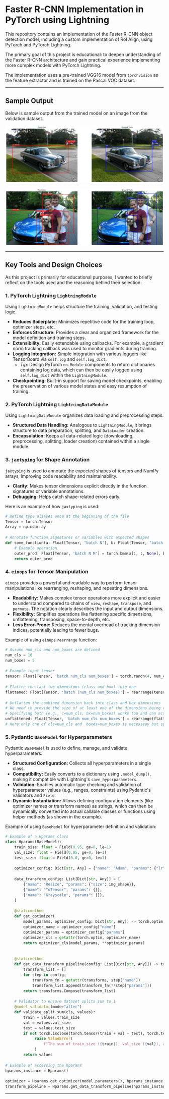 # Faster R-CNN Implementation in PyTorch using Lightning

This repository contains an implementation of the Faster R-CNN object detection model, including a custom implementation of RoI Align, using PyTorch and PyTorch Lightning.

The primary goal of this project is educational: to deepen understanding of the Faster R-CNN architecture and gain practical experience implementing more complex models with PyTorch Lightning.

The implementation uses a pre-trained VGG16 model from `torchvision` as the feature extractor and is trained on the Pascal VOC dataset.

---

## Sample Output

Below is sample output from the trained model on an image from the validation dataset.


![](./example_prediction.png)



![](./example_prediction2.png)


---

## Key Tools and Design Choices

As this project is primarily for educational purposes, I wanted to briefly reflect on the tools used and the reasoning behind their selection:

### 1. PyTorch Lightning `LightningModule`

Using `LightningModule` helps structure the training, validation, and testing logic.

* **Reduces Boilerplate:** Minimizes repetitive code for the training loop, optimizer steps, etc.
* **Enforces Structure:** Provides a clear and organized framework for the model definition and training steps.
* **Extensibility:** Easily extendable using callbacks. For example, a gradient norm tracking callback was used to monitor gradients during training.
* **Logging Integration:** Simple integration with various loggers like TensorBoard via `self.log` and `self.log_dict`.
  * *Tip:* Design PyTorch `nn.Module` components to return dictionaries containing log data, which can then be easily logged using `self.log_dict` within the `LightningModule`.
* **Checkpointing:** Built-in support for saving model checkpoints, enabling the preservation of various model states and easy resumption of training.

### 2. PyTorch Lightning `LightningDataModule`

Using `LightningDataModule` organizes data loading and preprocessing steps.

* **Structured Data Handling:** Analogous to `LightningModule`, it brings structure to data preparation, splitting, and `DataLoader` creation.
* **Encapsulation:** Keeps all data-related logic (downloading, preprocessing, splitting, loader creation) contained within a single module.

### 3. `jaxtyping` for Shape Annotation

`jaxtyping` is used to annotate the expected shapes of tensors and NumPy arrays, improving code readability and maintainability.

* **Clarity:** Makes tensor dimensions explicit directly in the function signatures or variable annotations.
* **Debugging:** Helps catch shape-related errors early.

Here is an example of how `jaxtyping` is used:

```python
# Define type aliases once at the beginning of the file
Tensor = torch.Tensor
Array = np.ndarray

# Annotate function signatures or variables with expected shapes
def some_function(a: Float[Tensor, "batch N"], b: Float[Tensor, "batch M"]) -> Float[Tensor, "batch N M"]:
    # Example operation
    outer_prod: Float[Tensor, 'batch N M'] = torch.bmm(a[:, :, None], b[:, None,:]) 
    return outer_prod
```

### 4. `einops` for Tensor Manipulation

`einops` provides a powerful and readable way to perform tensor manipulations like rearranging, reshaping, and repeating dimensions.

* **Readability:** Makes complex tensor operations more explicit and easier to understand compared to chains of `view`, `reshape`, `transpose`, and `permute`. The notation clearly describes the input and output dimensions.
* **Flexibility:** Simplifies operations like flattening specific dimensions, unflattening, transposing, space-to-depth, etc.
* **Less Error-Prone:** Reduces the mental overhead of tracking dimension indices, potentially leading to fewer bugs.

Example of using `einops` `rearrange` function:

```python
# Assume num_cls and num_boxes are defined
num_cls = 10
num_boxes = 5

# Example input tensor
tensor: Float[Tensor, 'batch num_cls num_boxes'] = torch.randn(4, num_cls, num_boxes)

# Flatten the last two dimensions (class and box) into one
flattened: Float[Tensor, 'batch (num_cls num_boxes)'] = rearrange(tensor, 'batch cls boxes -> batch (cls boxes)')

# Unflatten the combined dimension back into class and box dimensions
# We need to provide the size of at least one of the dimensions being created.
# Specifying both (e.g., c=num_cls, bx=num_boxes) works too and can act as a double-check.
unflattened: Float[Tensor, 'batch num_cls num_boxes'] = rearrange(flattened, 'batch (cls boxes) -> batch cls boxes', cls=num_cls, boxes=num_boxes)
# Here only one of cls=num_cls and  boxes=num_boxes is necesseay but specifeing both helps to doouble check
```

### 5. Pydantic `BaseModel` for Hyperparameters

Pydantic `BaseModel` is used to define, manage, and validate hyperparameters.

* **Structured Configuration:** Collects all hyperparameters in a single class.
* **Compatibility:** Easily converts to a dictionary using `.model_dump()`, making it compatible with Lightning's `save_hyperparameters`.
* **Validation:** Enables automatic type checking and validation of hyperparameter values (e.g., ranges, constraints) using Pydantic's validators and `Field`.
* **Dynamic Instantiation:** Allows defining configuration elements (like optimizer names or transform names) as strings, which can then be dynamically converted into actual callable classes or functions using helper methods (as shown in the example).

Example of using `BaseModel` for hyperparameter definition and validation:

```python
# Example of a Hparams class
class Hparams(BaseModel):
    train_size: float = Field(0.95, ge=0, le=1)
    val_size: float = Field(0.05, ge=0, le=1)
    test_size: float = Field(0.0, ge=0, le=1)

    optimizer_config: Dict[str, Any] = {"name": "Adam", "params": {"lr": 1e-3},}

    data_transform_config: List[Dict[str, Any]] = [
        {"name": "Resize", "params": {"size": img_shape}},
        {"name": "ToTensor", "params": {}},
        {"name": "Grayscale", "params": {}},
    ]

    @staticmethod
    def get_optimizer(
        model_params, optimizer_config: Dict[str, Any]) -> torch.optim.Optimizer:
        optimizer_name = optimizer_config["name"]
        optimizer_params = optimizer_config["params"]
        optimizer_cls = getattr(torch.optim, optimizer_name)
        return optimizer_cls(model_params, **optimizer_params)


    @staticmethod
    def get_data_transform_pipeline(config: List[Dict[str, Any]]) -> transforms.Compose:
        transform_list = []
        for step in config:
            transform_fn = getattr(transforms, step["name"])
            transform_list.append(transform_fn(**step["params"]))
        return transforms.Compose(transform_list)

    # Validator to ensure dataset splits sum to 1
    @model_validator(mode="after")
    def validate_split_sum(cls, values):
        train = values.train_size
        val = values.val_size
        test = values.test_size
        if not torch.isclose(torch.tensor(train + val + test), torch.tensor(1.0)):
             raise ValueError(
                 f"The sum of train_size ({train}), val_size ({val}), and test_size ({test}) must be 1"
             )
        return values

# Example of accessing the hparams
hparams_instance = Hparams()

optimizer = Hparams.get_optimizer(model.parameters(), hparams_instance.optimizer_config)
transform_pipeline = Hparams.get_data_transform_pipeline(hparams_instance.data_transform_config)
```

---
